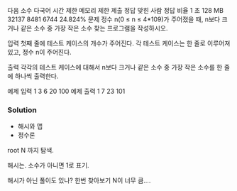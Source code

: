 다음 소수 다국어
시간 제한	메모리 제한	제출	정답	맞힌 사람	정답 비율
1 초	128 MB	32137	8481	6744	24.824%
문제
정수 n(0 ≤ n ≤ 4*109)가 주어졌을 때, n보다 크거나 같은 소수 중 가장 작은 소수 찾는 프로그램을 작성하시오.

입력
첫째 줄에 테스트 케이스의 개수가 주어진다. 각 테스트 케이스는 한 줄로 이루어져 있고, 정수 n이 주어진다.

출력
각각의 테스트 케이스에 대해서 n보다 크거나 같은 소수 중 가장 작은 소수를 한 줄에 하나씩 출력한다.

예제 입력 1 
3
6
20
100
예제 출력 1 
7
23
101

### Solution
- 해시와 맵
- 정수론

root N 까지 탐색.

해시는. 소수가 아니면 1로 표기.

해시가 아닌 풀이도 있나? 한번 찾아보기
N이 너무 큼....
